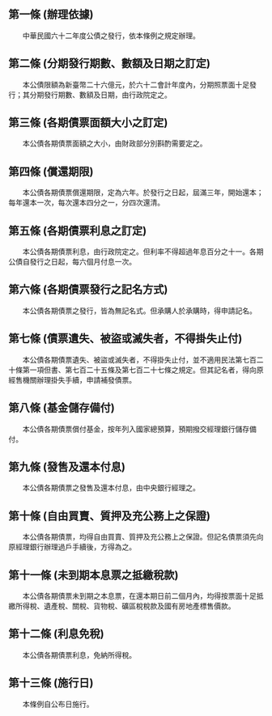 第一條 (辦理依據)
-----------------
　　中華民國六十二年度公債之發行，依本條例之規定辦理。  


第二條 (分期發行期數、數額及日期之訂定)
---------------------------------------
　　本公債限額為新臺幣二十六億元，於六十二會計年度內，分期照票面十足發行；其分期發行期數、數額及日期，由行政院定之。  


第三條 (各期債票面額大小之訂定)
-------------------------------
　　本公債各期債票面額之大小，由財政部分別斟酌需要定之。  


第四條 (償還期限)
-----------------
　　本公債各期債票償還期限，定為六年。於發行之日起，屆滿三年，開始還本；每年還本一次，每次還本四分之一，分四次還清。  


第五條 (各期債票利息之訂定)
---------------------------
　　本公債各期債票利息，由行政院定之。但利率不得超過年息百分之十一。各期公債自發行之日起，每六個月付息一次。  


第六條 (各期債票發行之記名方式)
-------------------------------
　　本公債各期債票之發行，皆為無記名式。但承購人於承購時，得申請記名。  


第七條 (債票遺失、被盜或滅失者，不得掛失止付)
---------------------------------------------
　　本公債各期債票遺失、被盜或滅失者，不得掛失止付，並不適用民法第七百二十條第一項但書、第七百二十五條及第七百二十七條之規定。但其記名者，得向原經售機關辦理掛失手續，申請補發債票。  


第八條 (基金儲存備付)
---------------------
　　本公債各期債票償付基金，按年列入國家總預算，預期撥交經理銀行儲存備付。  


第九條 (發售及還本付息)
-----------------------
　　本公債各期債票之發售及還本付息，由中央銀行經理之。  


第十條 (自由買賣、質押及充公務上之保證)
---------------------------------------
　　本公債各期債票，均得自由買賣、質押及充公務上之保證。但記名債票須先向原經理銀行辦理過戶手續後，方得為之。  


第十一條 (未到期本息票之抵繳稅款)
---------------------------------
　　本公債各期債票未到期之本息票，在還本期日前二個月內，均得按票面十足抵繳所得稅、遺產稅、關稅、貨物稅、礦區稅稅款及國有房地產標售價款。  


第十二條 (利息免稅)
-------------------
　　本公債各期債票利息，免納所得稅。  


第十三條 (施行日)
-----------------
　　本條例自公布日施行。